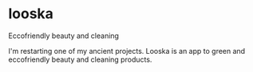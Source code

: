 # looska
Eccofriendly beauty and cleaning

I'm restarting one of my ancient projects. Looska is an app to green and eccofriendly beauty and cleaning products.


